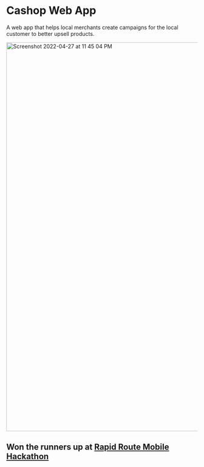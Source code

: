 # Cashop Web App

A web app that helps local merchants create campaigns for the local customer to better upsell products.

<img width="1026" alt="Screenshot 2022-04-27 at 11 45 04 PM" src="https://user-images.githubusercontent.com/37444245/165592557-04e74bea-d088-40bd-80c3-ce72dae6bb49.png">

## Won the runners up at [Rapid Route Mobile Hackathon](https://www.hackerearth.com/challenges/hackathon/routemobile-rapid-hackathon/)
